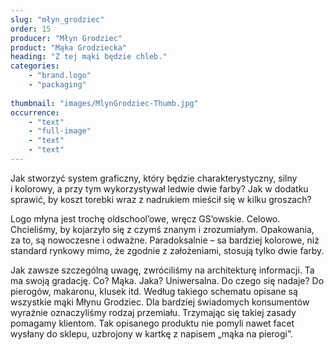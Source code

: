 ```yaml
---
slug: "młyn_grodziec"
order: 15
producer: "Młyn Grodziec"
product: "Mąka Grodziecka"
heading: "Z tej mąki będzie chleb."
categories:
    - "brand.logo"
    - "packaging"
     
thumbnail: "images/MlynGrodziec-Thumb.jpg"
occurrence:
    - "text"
    - "full-image"
    - "text"
    - "text"
---
```

Jak stworzyć system graficzny, który będzie charakterystyczny, silny i kolorowy, a przy tym wykorzystywał ledwie dwie farby? Jak w dodatku sprawić, by koszt torebki wraz z nadrukiem mieścił się w kilku groszach?

Logo młyna jest trochę oldschool’owe, wręcz GS’owskie. Celowo. Chcieliśmy, by kojarzyło się z czymś znanym i zrozumiałym. Opakowania, za to, są nowoczesne i odważne. Paradoksalnie – sa bardziej kolorowe, niż standard rynkowy mimo, że zgodnie z założeniami, stosują tylko dwie farby. 

Jak zawsze szczególną uwagę, zwróciliśmy na architekturę informacji. Ta ma swoją gradację. Co? Mąka. Jaka? Uniwersalna. Do czego się nadaje? Do pierogów, makaronu, klusek itd. Według takiego schematu opisane są wszystkie mąki Młynu Grodziec. Dla bardziej świadomych konsumentów wyraźnie oznaczyliśmy rodzaj przemiału. Trzymając się takiej zasady pomagamy klientom. Tak opisanego produktu nie pomyli nawet facet wysłany do sklepu, uzbrojony w kartkę z napisem „mąka na pierogi”.
